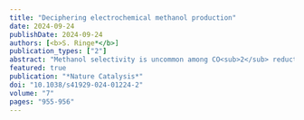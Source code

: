 ```yaml
---
title: "Deciphering electrochemical methanol production"
date: 2024-09-24
publishDate: 2024-09-24
authors: [<b>S. Ringe*</b>]
publication_types: ["2"]
abstract: "Methanol selectivity is uncommon among CO<sub>2</sub> reduction electrocatalysts. A notable exception is the cobalt phthalocyanine catalyst supported on carbon nanotubes, yet the mechanism is still poorly understood. Now, two studies use a variety of analytical approaches to investigate the mechanism of the process including the role of alkali cations."
featured: true
publication: "*Nature Catalysis*"
doi: "10.1038/s41929-024-01224-2"
volume: "7"
pages: "955-956"
---
```


